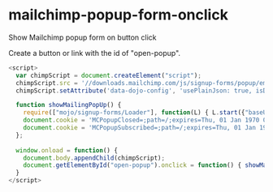 # mailchimp-popup-form-onclick
Show Mailchimp popup form on button click

Create a button or link with the id of "open-popup".

```javascript
<script>
  var chimpScript = document.createElement("script");
  chimpScript.src = '//downloads.mailchimp.com/js/signup-forms/popup/embed.js';
  chimpScript.setAttribute('data-dojo-config', 'usePlainJson: true, isDebug: false');

  function showMailingPopUp() {
    require(["mojo/signup-forms/Loader"], function(L) { L.start({"baseUrl":"XXX","uuid":"XXX","lid":"XXX"}) })
    document.cookie = 'MCPopupClosed=;path=/;expires=Thu, 01 Jan 1970 00:00:00 UTC;';
    document.cookie = 'MCPopupSubscribed=;path=/;expires=Thu, 01 Jan 1970 00:00:00 UTC;';
  };
     
  window.onload = function() {
    document.body.appendChild(chimpScript);
    document.getElementById("open-popup").onclick = function() { showMailingPopUp(); };
  }
</script>
```
